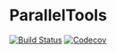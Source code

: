 # ParallelTools

[![Build Status](https://travis-ci.com/Z-Denis/ParallelTools.jl.svg?branch=master)](https://travis-ci.com/Z-Denis/ParallelTools.jl)
[![Codecov](https://codecov.io/gh/Z-Denis/ParallelTools.jl/branch/master/graph/badge.svg)](https://codecov.io/gh/Z-Denis/ParallelTools.jl)
